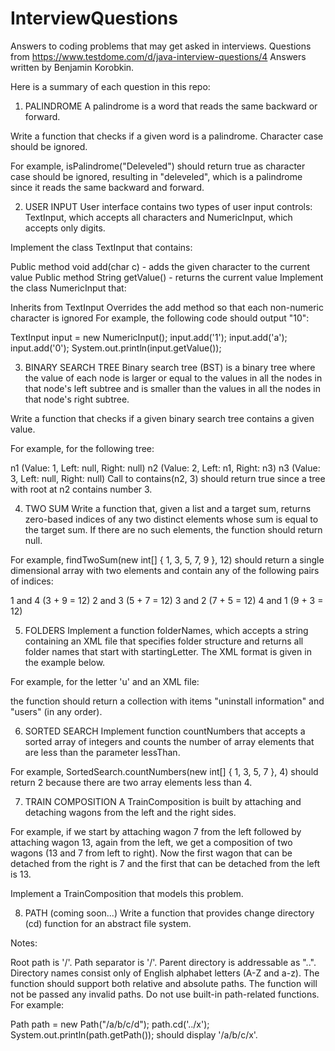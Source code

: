 # InterviewQuestions
Answers to coding problems that may get asked in interviews.
Questions from https://www.testdome.com/d/java-interview-questions/4
Answers written by Benjamin Korobkin.

Here is a summary of each question in this repo:

1) PALINDROME
A palindrome is a word that reads the same backward or forward.

Write a function that checks if a given word is a palindrome. Character case should be ignored.

For example, isPalindrome("Deleveled") should return true as character case should be ignored, resulting in "deleveled", which is a palindrome since it reads the same backward and forward.

2) USER INPUT
User interface contains two types of user input controls: TextInput, which accepts all characters and NumericInput, which accepts only digits.

Implement the class TextInput that contains:

Public method void add(char c) - adds the given character to the current value
Public method String getValue() - returns the current value
Implement the class NumericInput that:

Inherits from TextInput
Overrides the add method so that each non-numeric character is ignored
For example, the following code should output "10":

TextInput input = new NumericInput();
input.add('1');
input.add('a');
input.add('0');
System.out.println(input.getValue());

3) BINARY SEARCH TREE
Binary search tree (BST) is a binary tree where the value of each node is larger or equal to the values in all the nodes in that node's left subtree and is smaller than the values in all the nodes in that node's right subtree.

Write a function that checks if a given binary search tree contains a given value.

For example, for the following tree:

n1 (Value: 1, Left: null, Right: null)
n2 (Value: 2, Left: n1, Right: n3)
n3 (Value: 3, Left: null, Right: null)
Call to contains(n2, 3) should return true since a tree with root at n2 contains number 3.

4) TWO SUM
Write a function that, given a list and a target sum, returns zero-based indices of any two distinct elements whose sum is equal to the target sum. If there are no such elements, the function should return null.

For example, findTwoSum(new int[] { 1, 3, 5, 7, 9 }, 12) should return a single dimensional array with two elements and contain any of the following pairs of indices:

1 and 4 (3 + 9 = 12)
2 and 3 (5 + 7 = 12)
3 and 2 (7 + 5 = 12)
4 and 1 (9 + 3 = 12)

5) FOLDERS
Implement a function folderNames, which accepts a string containing an XML file that specifies folder structure and returns all folder names that start with startingLetter. The XML format is given in the example below.

For example, for the letter 'u' and an XML file:

<?xml version="1.0" encoding="UTF-8"?>
<folder name="c">
    <folder name="program files">
        <folder name="uninstall information" />
    </folder>
    <folder name="users" />
</folder>
the function should return a collection with items "uninstall information" and "users" (in any order).

6) SORTED SEARCH
Implement function countNumbers that accepts a sorted array of integers and counts the number of array elements that are less than the parameter lessThan.

For example, SortedSearch.countNumbers(new int[] { 1, 3, 5, 7 }, 4) should return 2 because there are two array elements less than 4.

7) TRAIN COMPOSITION
A TrainComposition is built by attaching and detaching wagons from the left and the right sides.

For example, if we start by attaching wagon 7 from the left followed by attaching wagon 13, again from the left, we get a composition of two wagons (13 and 7 from left to right). Now the first wagon that can be detached from the right is 7 and the first that can be detached from the left is 13.

Implement a TrainComposition that models this problem.

8) PATH (coming soon...)
Write a function that provides change directory (cd) function for an abstract file system.

Notes:

Root path is '/'.
Path separator is '/'.
Parent directory is addressable as "..".
Directory names consist only of English alphabet letters (A-Z and a-z).
The function should support both relative and absolute paths.
The function will not be passed any invalid paths.
Do not use built-in path-related functions.
For example:

Path path = new Path("/a/b/c/d");
path.cd('../x');
System.out.println(path.getPath());
should display '/a/b/c/x'.
